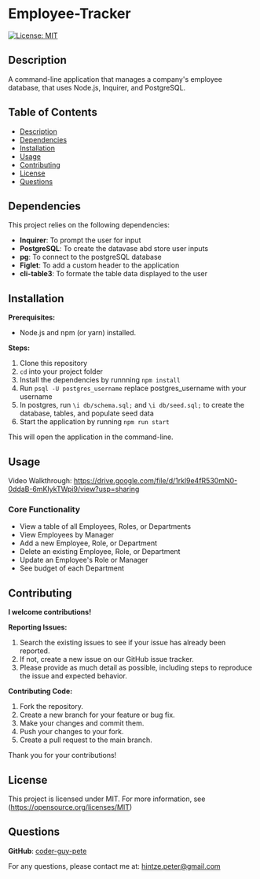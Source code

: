 
# Employee-Tracker

  [![License: MIT](https://img.shields.io/badge/License-MIT-blue.svg)](https://opensource.org/licenses/MIT)  

## Description

  A command-line application that manages a company's employee database, that uses Node.js, Inquirer, and PostgreSQL.
  
## Table of Contents

* [Description](#description)
* [Dependencies](#dependencies)
* [Installation](#installation)
* [Usage](#usage)
* [Contributing](#contributing)
* [License](#license)
* [Questions](#questions)

## Dependencies

  This project relies on the following dependencies:

* **Inquirer**: To prompt the user for input
* **PostgreSQL**: To create the datavase abd store user inputs
* **pg**: To connect to the postgreSQL database
* **Figlet**: To add a custom header to the application
* **cli-table3**: To formate the table data displayed to the user

## Installation

**Prerequisites:**

* Node.js and npm (or yarn) installed.

**Steps:**

1. Clone this repository
2. `cd` into your project folder
3. Install the dependencies by runnning `npm install`
4. Run `psql -U postgres_username` replace postgres_username with your username
5. In postgres, run `\i db/schema.sql;` and `\i db/seed.sql;` to create the database, tables, and populate seed data
6. Start the application by running `npm run start`

  This will open the application in the command-line.

## Usage

Video Walkthrough: <https://drive.google.com/file/d/1rkl9e4fR530mN0-0ddaB-6mKIykTWpi9/view?usp=sharing>

### Core Functionality

* View a table of all Employees, Roles, or Departments
* View Employees by Manager
* Add a new Employee, Role, or Department
* Delete an existing Employee, Role, or Department
* Update an Employee's Role or Manager
* See budget of each Department

## Contributing

**I welcome contributions!**

**Reporting Issues:**

1. Search the existing issues to see if your issue has already been reported.
2. If not, create a new issue on our GitHub issue tracker.
3. Please provide as much detail as possible, including steps to reproduce the issue and expected behavior.

**Contributing Code:**

1. Fork the repository.
2. Create a new branch for your feature or bug fix.
3. Make your changes and commit them.
4. Push your changes to your fork.
5. Create a pull request to the main branch.

Thank you for your contributions!

## License

  This project is licensed under MIT. For more information, see (<https://opensource.org/licenses/MIT>)

## Questions

  **GitHub**: [coder-guy-pete](https://github.com/coder-guy-pete)

  For any questions, please contact me at: <hintze.peter@gmail.com>
